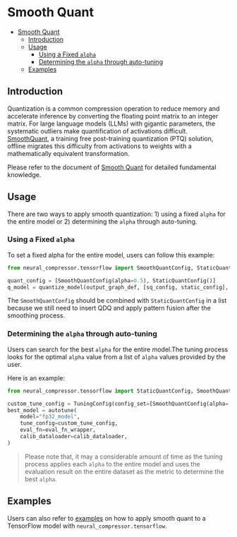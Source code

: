# Smooth Quant

- [Smooth Quant](#smooth-quant)
  - [Introduction](#introduction)
  - [Usage](#usage)
    - [Using a Fixed `alpha`](#using-a-fixed-alpha)
    - [Determining the `alpha` through auto-tuning](#determining-the-alpha-through-auto-tuning)
  - [Examples](#examples)


## Introduction

Quantization is a common compression operation to reduce memory and accelerate inference by converting the floating point matrix to an integer matrix. For large language models (LLMs) with gigantic parameters, the systematic outliers make quantification of activations difficult.  [SmoothQuant](https://arxiv.org/abs/2211.10438), a training free post-training quantization (PTQ) solution, offline migrates this difficulty from activations to weights with a mathematically equivalent transformation.

Please refer to the document of [Smooth Quant](../quantization.md/#smooth-quant) for detailed fundamental knowledge.


## Usage
There are two ways to apply smooth quantization: 1) using a fixed `alpha` for the entire model or 2) determining the `alpha` through auto-tuning.

### Using a Fixed `alpha`
To set a fixed alpha for the entire model, users can follow this example:

```python
from neural_compressor.tensorflow import SmoothQuantConfig, StaticQuantConfig

quant_config = [SmoothQuantConfig(alpha=0.5), StaticQuantConfig()]
q_model = quantize_model(output_graph_def, [sq_config, static_config], calib_dataloader)
```
The `SmoothQuantConfig` should be combined with `StaticQuantConfig` in a list because we still need to insert QDQ and apply pattern fusion after the smoothing process.


### Determining the `alpha` through auto-tuning
Users can search for the best `alpha`  for the entire model.The tuning process looks for the optimal `alpha` value from a list of `alpha` values provided by the user.

Here is an example:

```python
from neural_compressor.tensorflow import StaticQuantConfig, SmoothQuantConfig

custom_tune_config = TuningConfig(config_set=[SmoothQuantConfig(alpha=[0.5, 0.6, 0.7]), StaticQuantConfig()])
best_model = autotune(
    model="fp32_model",
    tune_config=custom_tune_config,
    eval_fn=eval_fn_wrapper,
    calib_dataloader=calib_dataloader,
)
```
> Please note that, it may a considerable amount of time as the tuning process applies each `alpha` to the entire model and uses the evaluation result on the entire dataset as the metric to determine the best `alpha`.

## Examples

Users can also refer to [examples](https://github.com/intel/neural-compressor/blob/master/examples/3.x_api/tensorflow/nlp/large_language_models/quantization/ptq/smoothquant) on how to apply smooth quant to a TensorFlow model with `neural_compressor.tensorflow`.
